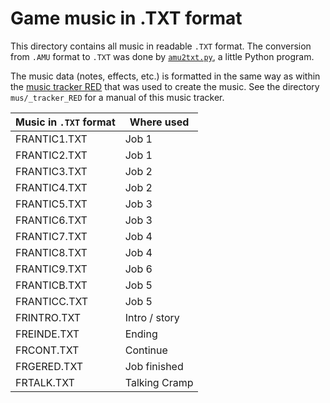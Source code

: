 # Game music in .TXT format

This directory contains all music in readable `.TXT` format. 
The conversion from `.AMU` format to `.TXT` was done by [`amu2txt.py`](amu2txt.py), a little Python program.

The music data (notes, effects, etc.) is formatted in the same way as within the [music tracker RED](https://www.msx.org/news/software/en/anmas-red-music-recordereditor-available-for-download) that was used to create the music.
See the directory `mus/_tracker_RED` for a manual of this music tracker.

Music in `.TXT` format | Where used
---------------- | -------------------
FRANTIC1.TXT | Job 1
FRANTIC2.TXT | Job 1
FRANTIC3.TXT | Job 2
FRANTIC4.TXT | Job 2
FRANTIC5.TXT | Job 3
FRANTIC6.TXT | Job 3
FRANTIC7.TXT | Job 4
FRANTIC8.TXT | Job 4
FRANTIC9.TXT | Job 6
FRANTICB.TXT | Job 5
FRANTICC.TXT | Job 5
FRINTRO.TXT | Intro / story
FREINDE.TXT | Ending
FRCONT.TXT | Continue
FRGERED.TXT | Job finished
FRTALK.TXT | Talking Cramp

